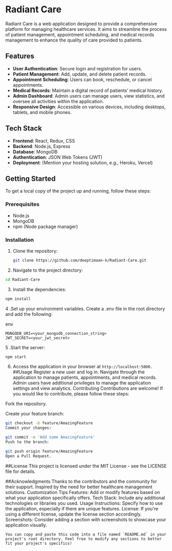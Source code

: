 # Radiant Care

Radiant Care is a web application designed to provide a comprehensive platform for managing healthcare services. It aims to streamline the process of patient management, appointment scheduling, and medical records management to enhance the quality of care provided to patients.

## Features

- **User Authentication**: Secure login and registration for users.
- **Patient Management**: Add, update, and delete patient records.
- **Appointment Scheduling**: Users can book, reschedule, or cancel appointments.
- **Medical Records**: Maintain a digital record of patients’ medical history.
- **Admin Dashboard**: Admin users can manage users, view statistics, and oversee all activities within the application.
- **Responsive Design**: Accessible on various devices, including desktops, tablets, and mobile phones.

## Tech Stack

- **Frontend**: React, Redux, CSS
- **Backend**: Node.js, Express
- **Database**: MongoDB
- **Authentication**: JSON Web Tokens (JWT)
- **Deployment**: (Mention your hosting solution, e.g., Heroku, Vercel)

## Getting Started

To get a local copy of the project up and running, follow these steps:

### Prerequisites

- Node.js
- MongoDB
- npm (Node package manager)

### Installation

1. Clone the repository:

   ```bash
   git clone https://github.com/deeptimaan-k/Radiant-Care.git
   ```
2. Navigate to the project directory:
 ```bash
cd Radiant-Care
```
3. Install the dependencies:

```bash
npm install
```
4 .Set up your environment variables. Create a .env file in the root directory and add the following:

env
```
MONGODB_URI=<your_mongodb_connection_string>
JWT_SECRET=<your_jwt_secret>
```
5 .Start the server:
```bash
npm start
```
6. Access the application in your browser at ```http://localhost:5000.```
##Usage
Register a new user and log in.
Navigate through the application to manage patients, appointments, and medical records.
Admin users have additional privileges to manage the application settings and view analytics.
Contributing
Contributions are welcome! If you would like to contribute, please follow these steps:

Fork the repository.

Create your feature branch:

```bash
git checkout -b feature/AmazingFeature
Commit your changes:
```
```bash
git commit -m 'Add some AmazingFeature'
Push to the branch:
```
```bash
git push origin feature/AmazingFeature
Open a Pull Request.
```
##License
This project is licensed under the MIT License - see the LICENSE file for details.

##Acknowledgments
Thanks to the contributors and the community for their support.
Inspired by the need for better healthcare management solutions.
Customization Tips
Features: Add or modify features based on what your application specifically offers.
Tech Stack: Include any additional technologies or libraries you used.
Usage Instructions: Specify how to use the application, especially if there are unique features.
License: If you're using a different license, update the license section accordingly.
Screenshots: Consider adding a section with screenshots to showcase your application visually.
```
You can copy and paste this code into a file named `README.md` in your project's root directory. Feel free to modify any sections to better fit your project's specifics!
```



